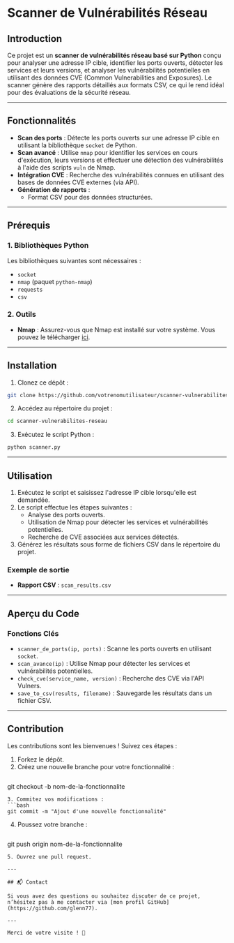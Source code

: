 # Scanner de Vulnérabilités Réseau

## Introduction
Ce projet est un **scanner de vulnérabilités réseau basé sur Python** conçu pour analyser une adresse IP cible, identifier les ports ouverts, détecter les services et leurs versions, et analyser les vulnérabilités potentielles en utilisant des données CVE (Common Vulnerabilities and Exposures). Le scanner génère des rapports détaillés aux formats CSV, ce qui le rend idéal pour des évaluations de la sécurité réseau.

---

## Fonctionnalités
- **Scan des ports** : Détecte les ports ouverts sur une adresse IP cible en utilisant la bibliothèque `socket` de Python.
- **Scan avancé** : Utilise `nmap` pour identifier les services en cours d'exécution, leurs versions et effectuer une détection des vulnérabilités à l'aide des scripts `vuln` de Nmap.
- **Intégration CVE** : Recherche des vulnérabilités connues en utilisant des bases de données CVE externes (via API).
- **Génération de rapports** :
  - Format CSV pour des données structurées.

---

## Prérequis

### 1. Bibliothèques Python
Les bibliothèques suivantes sont nécessaires :
- `socket`
- `nmap` (paquet `python-nmap`)
- `requests`
- `csv`

### 2. Outils
- **Nmap** : Assurez-vous que Nmap est installé sur votre système. Vous pouvez le télécharger [ici](https://nmap.org/download.html).

---

## Installation
1. Clonez ce dépôt :
```bash
git clone https://github.com/votrenomutilisateur/scanner-vulnerabilites-reseau.git
```
2. Accédez au répertoire du projet :
```bash
cd scanner-vulnerabilites-reseau
```
3. Exécutez le script Python :
```bash
python scanner.py
```

---

## Utilisation
1. Exécutez le script et saisissez l'adresse IP cible lorsqu'elle est demandée.
2. Le script effectue les étapes suivantes :
   - Analyse des ports ouverts.
   - Utilisation de Nmap pour détecter les services et vulnérabilités potentielles.
   - Recherche de CVE associées aux services détectés.
3. Générez les résultats sous forme de fichiers CSV dans le répertoire du projet.

### Exemple de sortie
- **Rapport CSV** : `scan_results.csv`

---

## Aperçu du Code
### Fonctions Clés
- `scanner_de_ports(ip, ports)` : Scanne les ports ouverts en utilisant `socket`.
- `scan_avance(ip)` : Utilise Nmap pour détecter les services et vulnérabilités potentielles.
- `check_cve(service_name, version)` : Recherche des CVE via l'API Vulners.
- `save_to_csv(results, filename)` : Sauvegarde les résultats dans un fichier CSV.

---

## Contribution
Les contributions sont les bienvenues ! Suivez ces étapes :
1. Forkez le dépôt.
2. Créez une nouvelle branche pour votre fonctionnalité :
   ```bash
git checkout -b nom-de-la-fonctionnalite
   ```
3. Commitez vos modifications :
   ```bash
git commit -m "Ajout d'une nouvelle fonctionnalité"
   ```
4. Poussez votre branche :
   ```bash
git push origin nom-de-la-fonctionnalite
   ```
5. Ouvrez une pull request.

---

## 📬 Contact

Si vous avez des questions ou souhaitez discuter de ce projet, n’hésitez pas à me contacter via [mon profil GitHub](https://github.com/glenn77).

---

Merci de votre visite ! 🙌

